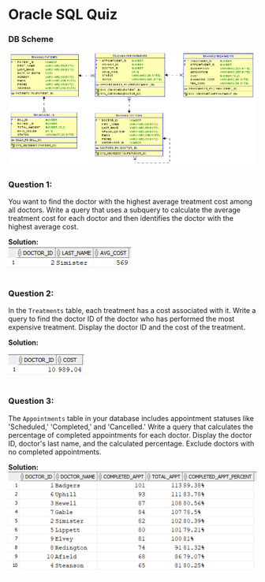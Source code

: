
# Oracle SQL Quiz

### DB Scheme
![Alt text](db_scheme.png)


### **Question 1:**
You want to find the doctor with the highest average treatment cost among all doctors. Write a query that uses a subquery to calculate the average treatment cost for each doctor and then identifies the doctor with the highest average cost.

**Solution:**<br/>
![Alt text](q1.png)

```sql


```


### **Question 2:**
In the `Treatments` table, each treatment has a cost associated with it. Write a query to find the doctor ID of the doctor who has performed the most expensive treatment. Display the doctor ID and the cost of the treatment.

**Solution:**

![Alt text](q2.png)

```sql


```


### **Question 3:**
The `Appointments` table in your database includes appointment statuses like 'Scheduled,' 'Completed,' and 'Cancelled.' Write a query that calculates the percentage of completed appointments for each doctor. Display the doctor ID, doctor's last name, and the calculated percentage. Exclude doctors with no completed appointments.

**Solution:**<br/>
![Alt text](q3.png)

```sql


```